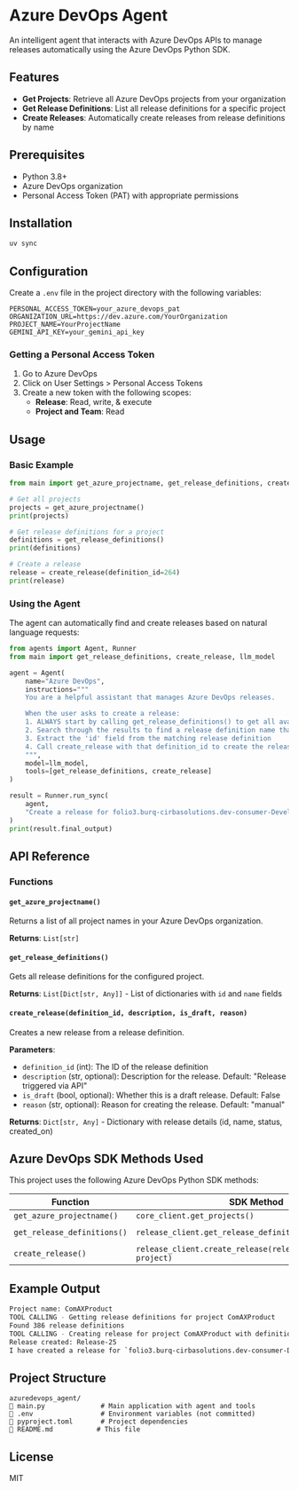 # Azure DevOps Agent

An intelligent agent that interacts with Azure DevOps APIs to manage releases automatically using the Azure DevOps Python SDK.

## Features

- **Get Projects**: Retrieve all Azure DevOps projects from your organization
- **Get Release Definitions**: List all release definitions for a specific project
- **Create Releases**: Automatically create releases from release definitions by name

## Prerequisites

- Python 3.8+
- Azure DevOps organization
- Personal Access Token (PAT) with appropriate permissions

## Installation

```bash
uv sync
```

## Configuration

Create a `.env` file in the project directory with the following variables:

```env
PERSONAL_ACCESS_TOKEN=your_azure_devops_pat
ORGANIZATION_URL=https://dev.azure.com/YourOrganization
PROJECT_NAME=YourProjectName
GEMINI_API_KEY=your_gemini_api_key
```

### Getting a Personal Access Token

1. Go to Azure DevOps
2. Click on User Settings > Personal Access Tokens
3. Create a new token with the following scopes:
   - **Release**: Read, write, & execute
   - **Project and Team**: Read

## Usage

### Basic Example

```python
from main import get_azure_projectname, get_release_definitions, create_release

# Get all projects
projects = get_azure_projectname()
print(projects)

# Get release definitions for a project
definitions = get_release_definitions()
print(definitions)

# Create a release
release = create_release(definition_id=264)
print(release)
```

### Using the Agent

The agent can automatically find and create releases based on natural language requests:

```python
from agents import Agent, Runner
from main import get_release_definitions, create_release, llm_model

agent = Agent(
    name="Azure DevOps",
    instructions="""
    You are a helpful assistant that manages Azure DevOps releases.

    When the user asks to create a release:
    1. ALWAYS start by calling get_release_definitions() to get all available release definitions
    2. Search through the results to find a release definition name that matches what the user requested
    3. Extract the 'id' field from the matching release definition
    4. Call create_release with that definition_id to create the release
    """,
    model=llm_model,
    tools=[get_release_definitions, create_release]
)

result = Runner.run_sync(
    agent,
    "Create a release for folio3.burq-cirbasolutions.dev-consumer-Development"
)
print(result.final_output)
```

## API Reference

### Functions

#### `get_azure_projectname()`
Returns a list of all project names in your Azure DevOps organization.

**Returns**: `List[str]`

#### `get_release_definitions()`
Gets all release definitions for the configured project.

**Returns**: `List[Dict[str, Any]]` - List of dictionaries with `id` and `name` fields

#### `create_release(definition_id, description, is_draft, reason)`
Creates a new release from a release definition.

**Parameters**:
- `definition_id` (int): The ID of the release definition
- `description` (str, optional): Description for the release. Default: "Release triggered via API"
- `is_draft` (bool, optional): Whether this is a draft release. Default: False
- `reason` (str, optional): Reason for creating the release. Default: "manual"

**Returns**: `Dict[str, Any]` - Dictionary with release details (id, name, status, created_on)

## Azure DevOps SDK Methods Used

This project uses the following Azure DevOps Python SDK methods:

| Function | SDK Method | REST API Endpoint |
|----------|------------|-------------------|
| `get_azure_projectname()` | `core_client.get_projects()` | `GET https://dev.azure.com/{organization}/_apis/core/projects` |
| `get_release_definitions()` | `release_client.get_release_definitions(project)` | `GET https://vsrm.dev.azure.com/{organization}/{project}/_apis/release/definitions` |
| `create_release()` | `release_client.create_release(release_start_metadata, project)` | `POST https://vsrm.dev.azure.com/{organization}/{project}/_apis/release/releases` |

## Example Output

```bash
Project name: ComAXProduct
TOOL CALLING - Getting release definitions for project ComAXProduct
Found 386 release definitions
TOOL CALLING - Creating release for project ComAXProduct with definition id 264
Release created: Release-25
I have created a release for `folio3.burq-cirbasolutions.dev-consumer-Development` with the name `Release-25`.
```

## Project Structure

```
azuredevops_agent/
   main.py              # Main application with agent and tools
   .env                 # Environment variables (not committed)
   pyproject.toml       # Project dependencies
   README.md           # This file
```

## License

MIT
